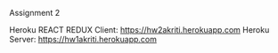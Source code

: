 Assignment 2

Heroku REACT REDUX Client: https://hw2akriti.herokuapp.com 
Heroku Server: https://hw1akriti.herokuapp.com
